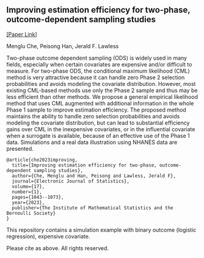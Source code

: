 ## Improving estimation efficiency for two-phase, outcome-dependent sampling studies
[[Paper Link]](https://projecteuclid.org/journals/electronic-journal-of-statistics/volume-17/issue-1/Improving-estimation-efficiency-for-two-phase-outcome-dependent-sampling-studies/10.1214/23-EJS2124.full)


Menglu Che, Peisong Han, Jerald F. Lawless

Two-phase outcome dependent sampling (ODS) is widely used in many fields, especially when certain covariates are expensive and/or difficult to measure. For two-phase ODS, the conditional maximum likelihood (CML) method is very attractive because it can handle zero Phase 2 selection probabilities and avoids modeling the covariate distribution. However, most existing CML-based methods use only the Phase 2 sample and thus may be less efficient than other methods. We propose a general empirical likelihood method that uses CML augmented with additional information in the whole Phase 1 sample to improve estimation efficiency. The proposed method maintains the ability to handle zero selection probabilities and avoids modeling the covariate distribution, but can lead to substantial efficiency gains over CML in the inexpensive covariates, or in the influential covariate when a surrogate is available, because of an effective use of the Phase 1 data. Simulations and a real data illustration using NHANES data are presented.

    @article{che2023improving,
      title={Improving estimation efficiency for two-phase, outcome-dependent sampling studies},
      author={Che, Menglu and Han, Peisong and Lawless, Jerald F},
      journal={Electronic Journal of Statistics},
      volume={17},
      number={1},
      pages={1043--1073},
      year={2023},
      publisher={The Institute of Mathematical Statistics and the Bernoulli Society}
    }

This repository contains a simulation example with binary outcome (logistic regression), expensive covariate. 

Please cite as above. All rights reserved. 

